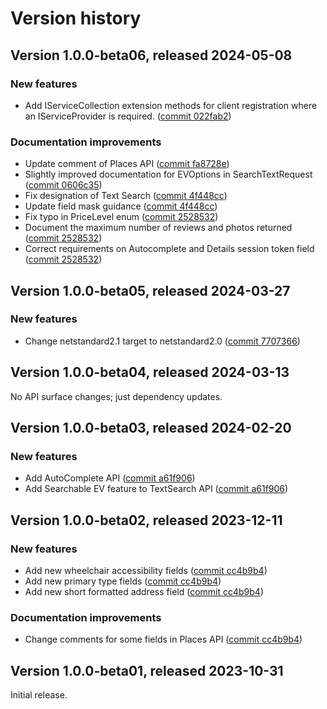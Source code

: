 # Version history

## Version 1.0.0-beta06, released 2024-05-08

### New features

- Add IServiceCollection extension methods for client registration where an IServiceProvider is required. ([commit 022fab2](https://github.com/googleapis/google-cloud-dotnet/commit/022fab203f28fb9c608972af7f8b83f571ae5694))

### Documentation improvements

- Update comment of Places API ([commit fa8728e](https://github.com/googleapis/google-cloud-dotnet/commit/fa8728eca2503faf73551671004c01f87cd3f2cc))
- Slightly improved documentation for EVOptions in SearchTextRequest ([commit 0606c35](https://github.com/googleapis/google-cloud-dotnet/commit/0606c35dcffdf54c56dd7a33cb877a989d0e5a37))
- Fix designation of Text Search ([commit 4f448cc](https://github.com/googleapis/google-cloud-dotnet/commit/4f448cc0a8c591fb0e835abfc08db96a21e74f05))
- Update field mask guidance ([commit 4f448cc](https://github.com/googleapis/google-cloud-dotnet/commit/4f448cc0a8c591fb0e835abfc08db96a21e74f05))
- Fix typo in PriceLevel enum ([commit 2528532](https://github.com/googleapis/google-cloud-dotnet/commit/252853284b74cea2a59db60828f88b6e3fed5bd0))
- Document the maximum number of reviews and photos returned ([commit 2528532](https://github.com/googleapis/google-cloud-dotnet/commit/252853284b74cea2a59db60828f88b6e3fed5bd0))
- Correct requirements on Autocomplete and Details session token field ([commit 2528532](https://github.com/googleapis/google-cloud-dotnet/commit/252853284b74cea2a59db60828f88b6e3fed5bd0))

## Version 1.0.0-beta05, released 2024-03-27

### New features

- Change netstandard2.1 target to netstandard2.0 ([commit 7707366](https://github.com/googleapis/google-cloud-dotnet/commit/77073662b153c73c7f9a869ede1376f4c7a12661))

## Version 1.0.0-beta04, released 2024-03-13

No API surface changes; just dependency updates.

## Version 1.0.0-beta03, released 2024-02-20

### New features

- Add AutoComplete API ([commit a61f906](https://github.com/googleapis/google-cloud-dotnet/commit/a61f906f803b519900d553e302d0ac3ae9e1b7a3))
- Add Searchable EV feature to TextSearch API ([commit a61f906](https://github.com/googleapis/google-cloud-dotnet/commit/a61f906f803b519900d553e302d0ac3ae9e1b7a3))

## Version 1.0.0-beta02, released 2023-12-11

### New features

- Add new wheelchair accessibility fields ([commit cc4b9b4](https://github.com/googleapis/google-cloud-dotnet/commit/cc4b9b44b3c68be8f4369e1ec55087179cca2516))
- Add new primary type fields ([commit cc4b9b4](https://github.com/googleapis/google-cloud-dotnet/commit/cc4b9b44b3c68be8f4369e1ec55087179cca2516))
- Add new short formatted address field ([commit cc4b9b4](https://github.com/googleapis/google-cloud-dotnet/commit/cc4b9b44b3c68be8f4369e1ec55087179cca2516))

### Documentation improvements

- Change comments for some fields in Places API ([commit cc4b9b4](https://github.com/googleapis/google-cloud-dotnet/commit/cc4b9b44b3c68be8f4369e1ec55087179cca2516))

## Version 1.0.0-beta01, released 2023-10-31

Initial release.
